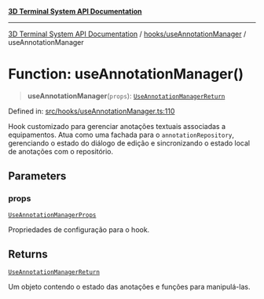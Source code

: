 [**3D Terminal System API Documentation**](../../../README.md)

***

[3D Terminal System API Documentation](../../../README.md) / [hooks/useAnnotationManager](../README.md) / useAnnotationManager

# Function: useAnnotationManager()

> **useAnnotationManager**(`props`): [`UseAnnotationManagerReturn`](../interfaces/UseAnnotationManagerReturn.md)

Defined in: [src/hooks/useAnnotationManager.ts:110](https://github.com/Dicommunitas/ThreeJS_Terminal_3D/blob/6f042d4d64a35f8821f49bdbe82798f7999e9e5c/src/hooks/useAnnotationManager.ts#L110)

Hook customizado para gerenciar anotações textuais associadas a equipamentos.
Atua como uma fachada para o `annotationRepository`, gerenciando o estado do diálogo de edição
e sincronizando o estado local de anotações com o repositório.

## Parameters

### props

[`UseAnnotationManagerProps`](../interfaces/UseAnnotationManagerProps.md)

Propriedades de configuração para o hook.

## Returns

[`UseAnnotationManagerReturn`](../interfaces/UseAnnotationManagerReturn.md)

Um objeto contendo o estado das anotações e funções para manipulá-las.
